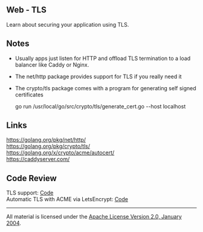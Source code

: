 ## Web - TLS

Learn about securing your application using TLS.

## Notes

* Usually apps just listen for HTTP and offload TLS termination to a load balancer like Caddy or Nginx.
* The net/http package provides support for TLS if you really need it
* The crypto/tls package comes with a program for generating self signed certificates

    go run /usr/local/go/src/crypto/tls/generate_cert.go --host localhost

## Links

https://golang.org/pkg/net/http/  
https://golang.org/pkg/crypto/tls/  
https://golang.org/x/crypto/acme/autocert/  
https://caddyserver.com/  

## Code Review

TLS support: [Code](example1/main.go)  
Automatic TLS with ACME via LetsEncrypt: [Code](example2/main.go)  

___
All material is licensed under the [Apache License Version 2.0, January 2004](http://www.apache.org/licenses/LICENSE-2.0).
